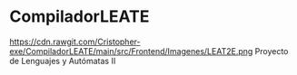 # CompiladorLEATE
https://cdn.rawgit.com/Cristopher-exe/CompiladorLEATE/main/src/Frontend/Imagenes/LEAT2E.png
Proyecto de Lenguajes y Autómatas II
